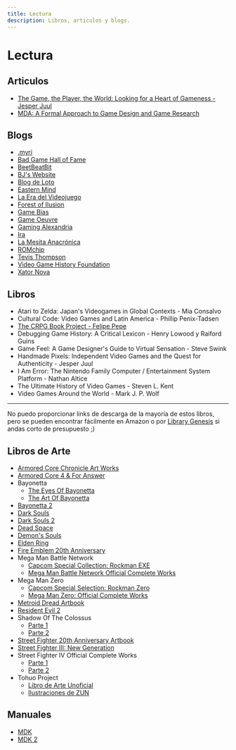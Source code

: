 ```yaml
---
title: Lectura
description: Libros, articulos y blogs.
---
```

# Lectura
  
## Articulos
- [The Game, the Player, the World: Looking for a Heart of Gameness - Jesper Juul](https://www.jesperjuul.net/text/gameplayerworld/)
- [MDA: A Formal Approach to Game Design and Game Research](https://users.cs.northwestern.edu/~hunicke/MDA.pdf)

## Blogs
- [.myri](https://imaginarysong.medium.com/)
- [Bad Game Hall of Fame](https://www.badgamehalloffame.com/)
- [BeetBeatBit](https://beetbeatbit.blogspot.com/)
- [BJ's Website](https://beedge.neocities.org/)
- [Blog de Loto](https://lablogdeloto.wordpress.com/)
- [Eastern Mind](https://easternmind.tumblr.com/)
- [La Era del Videojuego](https://laeradelvideojuego.wordpress.com/)
- [Forest of Ilusion](https://forestillusion.com/)
- [Game Bias](https://gamebias.wordpress.com/)
- [Game Oeuvre](https://gameoeuvre.org/)
- [Gaming Alexandria](https://www.gamingalexandria.com/)
- [Ira](https://yosoyira.medium.com/)
- [La Mesita Anacrónica](https://mesitaluder.blogspot.com/)
- [ROMchip](https://romchip.org/index.php/romchip-journal/index)
- [Tevis Thompson](http://tevisthompson.com/)
- [Video Game History Foundation](https://gamehistory.org/blog/)
- [Xator Nova](https://xatornova.blogspot.com/)


## Libros
- Atari to Zelda: Japan's Videogames in Global Contexts - Mia Consalvo
- Cultural Code: Video Games and Latin America - Phillip Penix-Tadsen 
- [The CRPG Book Project - Felipe Pepe](https://crpgbook.wordpress.com/)
- Debugging Game History: A Critical Lexicon -  Henry Lowood y Raiford Guins
- Game Feel: A Game Designer's Guide to Virtual Sensation - Steve Swink 
- Handmade Pixels: Independent Video Games and the Quest for Authenticity - Jesper Juul
- I Am Error: The Nintendo Family Computer / Entertainment System Platform - Nathan Altice
- The Ultimate History of Video Games - Steven L. Kent
- Video Games Around the World - Mark J. P. Wolf 


- - -
No puedo proporcionar links de descarga de la mayoría de estos libros, pero se
pueden encontrar fácilmente en Amazon o por
[Library Genesis](https://www.libgen.tw/) si andas corto de presupuesto ;)

## Libros de Arte
- [Armored Core Chronicle Art Works](https://archive.org/details/artbook-Armored_Core_Chronicle_Art_Works_Book)
- [Armored Core 4 & For Answer](https://archive.org/details/armoredcoredesigns4foranswer/)
- Bayonetta
  - [The Eyes Of Bayonetta](https://archive.org/details/bayonetta1officialartbookeyesofbayonetta_201912)
  - [The Art Of Bayonetta](https://archive.org/details/bayoartbook)
- [Bayonetta 2](https://archive.org/details/BAYONETTA2OFFICIALARTBOOKTHEEYESOFBAYONETTA2ByKBG_201812/mode/2up)
- [Dark Souls](https://archive.org/details/DarkSoulsLENM2106Xbox360PAL/)
- [Dark Souls 2](https://archive.org/details/dark-souls-2-design-works)
- [Dead Space](https://archive.org/details/the-art-of-dead-space)
- [Demon's Souls](https://archive.org/details/DemonsSoulsBlackPhantomEditionArtbookCBZ)
- [Elden Ring](https://archive.org/details/Elden_Ring_Digital_Artbook)
- [Fire Emblem 20th Anniversary](https://archive.org/details/20thanniversaryfamuburemu)
- Mega Man Battle Network
  - [Capcom Special Collection: Rockman EXE](https://archive.org/details/capcomspecialselectionrockmanexe)
  - [Mega Man Battle Network Official Complete Works](https://archive.org/details/MegaManBattleNetworkOfficialCompleteWorks)
- Mega Man Zero
  - [Capcom Special Selection: Rockman Zero](https://archive.org/details/capcomspecialselectionrockmanzero/)
  - [Mega Man Zero: Official Complete Works](https://archive.org/details/rockmanzeroofficialcompleteworks/)
- [Metroid Dread Artbook](https://archive.org/details/metroid-dread-special-edition-artbook)
- [Resident Evil 2](https://archive.org/details/biohazard-2-prologue-of-terrors)
- Shadow Of The Colossus
  - [Parte 1](https://archive.org/details/artbook-Shadow_of_the_Colossus_1)
  - [Parte 2](https://archive.org/details/artbook-Shadow_of_the_Colossus_2)
- [Street Fighter 20th Anniversary Artbook](https://archive.org/details/streetfighter20th_201910)
- [Street Fighter III: New Generation](https://archive.org/details/artbook-Street_Fighter_III_New_Generation_Artbook)
- Street Fighter IV Official Complete Works
  - [Parte 1](https://archive.org/details/artbook-Super_Street_Fighter_IV_-_Official_Complete_Wor-1)
  - [Parte 2](https://archive.org/details/artbook-Super_Street_Fighter_IV_-_Official_Complete_Wor)
- Tohuo Project
  - [Libro de Arte Unoficial](https://archive.org/details/42_20200706/)
  - [Ilustraciones de ZUN](https://en.touhouwiki.net/wiki/Miscellaneous_illustrations_by_ZUN)

## Manuales
- [MDK](https://retrogamer.biz/wp-content/uploads/2016/01/MDK-Manual.pdf)
- [MDK 2](https://archive.org/details/ps2_MDK_2-_Armageddon_USA)




